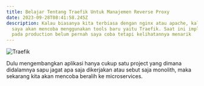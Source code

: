 ```yaml
---
title: Belajar Tentang Traefik Untuk Manajemen Reverse Proxy
date: 2023-09-28T08:41:58.245Z
description: Kalau biasanya kita terbiasa dengan nginx atau apache, kali ini
  saya akan mencoba menggunakan tools baru yaitu Traefik. Saat ini implementasi
  pada production belum pernah saya coba tetapi kelihatannya menarik
---
```

![Traefik](/img/traefik-architecture.webp "Traefik Concepts")

Dulu mengembangkan aplikasi hanya cukup satu project yang dimana didalamnya sapu jagat apa saja dikerjakan atau sebut saja monolith, maka sekarang kita akan mencoba beralih ke microservices.